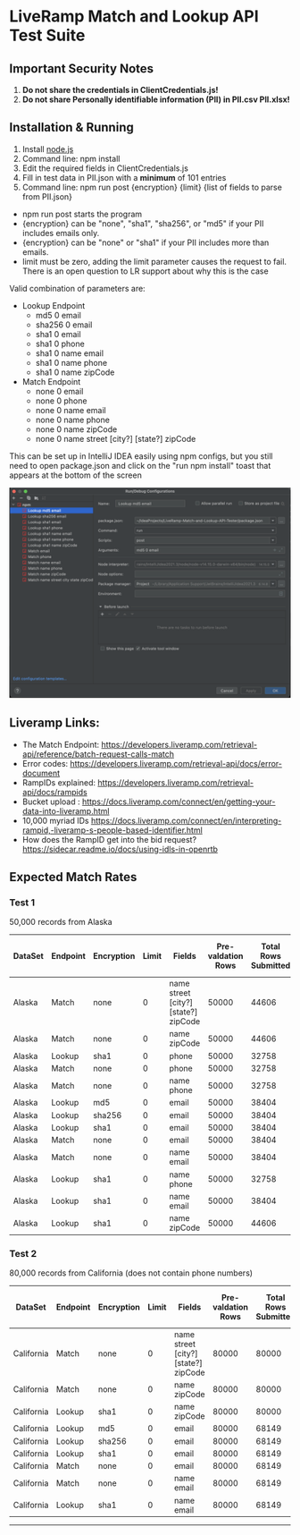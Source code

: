 # LiveRamp Match and Lookup API Test Suite

## Important Security Notes

1. **Do not share the credentials in ClientCredentials.js!**
2. **Do not share Personally identifiable information (PII) in PII.csv PII.xlsx!**

## Installation & Running

1. Install [node.js](https://nodejs.org/en/)
2. Command line: npm install
3. Edit the required fields in ClientCredentials.js 
4. Fill in test data in PII.json with a **minimum** of 101 entries
5. Command line: npm run post {encryption} {limit} {list of fields to parse from PII.json}

- npm run post starts the program
- {encryption} can be "none", "sha1", "sha256", or "md5" if your PII includes emails only. 
- {encryption} can be "none" or "sha1" if your PII includes more than emails.
- limit must be zero, adding the limit parameter causes the request to fail. There is an open question to LR support about why this is the case

Valid combination of parameters are:
  - Lookup Endpoint
    - md5 0 email
    - sha256 0 email
    - sha1 0 email
    - sha1 0 phone
    - sha1 0 name email
    - sha1 0 name phone
    - sha1 0 name zipCode
  - Match Endpoint
    - none 0 email
    - none 0 phone
    - none 0 name email
    - none 0 name phone
    - none 0 name zipCode
    - none 0 name street [city?] [state?] zipCode 
  
   
  This can be set up in IntelliJ IDEA easily using npm configs, but you still need to open package.json and click on the "run npm install" toast that appears at the bottom of the screen
    

![IDEA](idea.png)

## Liveramp Links:

- The Match Endpoint: https://developers.liveramp.com/retrieval-api/reference/batch-request-calls-match
- Error codes: https://developers.liveramp.com/retrieval-api/docs/error-document
- RampIDs explained: https://developers.liveramp.com/retrieval-api/docs/rampids
- Bucket upload : https://docs.liveramp.com/connect/en/getting-your-data-into-liveramp.html
- 10,000 myriad IDs https://docs.liveramp.com/connect/en/interpreting-rampid,-liveramp-s-people-based-identifier.html
- How does the RampID get into the bid request? https://sidecar.readme.io/docs/using-idls-in-openrtb

## Expected Match Rates

### Test 1

50,000 records from Alaska

| DataSet | Endpoint | Encryption | Limit | Fields                                   | Pre-valdation Rows | Total Rows Submitted | Validation Pass-rate | Match Rate MaintainedID per Post-validated | Match Rate MaintainedID per Pre-validated | Total Results | Total HTTP 200 Results | Total HTTP 4xx Results | Derived RampIDs Returned | Maintained RampIDs Returned |
| ------- | -------- | ---------- | ----- | ---------------------------------------- | ------------------ | -------------------- | -------------------- | ------------------------------------------ | ----------------------------------------- | ------------- | ---------------------- | ---------------------- | ------------------------ | --------------------------- |
| Alaska  | Match    | none       | 0     | name street \[city?\] \[state?\] zipCode | 50000              | 44606                | 89.2%                | 90.6%                                      | 80.9%                                     | 44606         | 44579                  | 27                     | 4149                     | 40430                       |
| Alaska  | Match    | none       | 0     | name zipCode                             | 50000              | 44606                | 89.2%                | 89.0%                                      | 79.4%                                     | 44606         | 44594                  | 12                     | 4897                     | 39697                       |
| Alaska  | Lookup   | sha1       | 0     | phone                                    | 50000              | 32758                | 65.5%                | 78.2%                                      | 51.2%                                     | 32758         | 32758                  | 0                      | 7156                     | 25602                       |
| Alaska  | Match    | none       | 0     | phone                                    | 50000              | 32758                | 65.5%                | 78.1%                                      | 51.1%                                     | 32758         | 32758                  | 0                      | 7185                     | 25573                       |
| Alaska  | Match    | none       | 0     | name phone                               | 50000              | 32758                | 65.5%                | 78.1%                                      | 51.1%                                     | 32758         | 32754                  | 4                      | 7185                     | 25569                       |
| Alaska  | Lookup   | md5        | 0     | email                                    | 50000              | 38404                | 76.8%                | 69.9%                                      | 53.7%                                     | 38404         | 38404                  | 0                      | 11566                    | 26838                       |
| Alaska  | Lookup   | sha256     | 0     | email                                    | 50000              | 38404                | 76.8%                | 69.9%                                      | 53.7%                                     | 38404         | 38404                  | 0                      | 11566                    | 26838                       |
| Alaska  | Lookup   | sha1       | 0     | email                                    | 50000              | 38404                | 76.8%                | 69.9%                                      | 53.7%                                     | 38404         | 38404                  | 0                      | 11566                    | 26838                       |
| Alaska  | Match    | none       | 0     | email                                    | 50000              | 38404                | 76.8%                | 69.9%                                      | 53.7%                                     | 38404         | 38404                  | 0                      | 11566                    | 26838                       |
| Alaska  | Match    | none       | 0     | name email                               | 50000              | 38404                | 76.8%                | 69.9%                                      | 53.7%                                     | 38404         | 38392                  | 12                     | 11562                    | 26830                       |
| Alaska  | Lookup   | sha1       | 0     | name phone                               | 50000              | 32758                | 65.5%                | 56.2%                                      | 36.8%                                     | 32758         | 32758                  | 0                      | 14360                    | 18398                       |
| Alaska  | Lookup   | sha1       | 0     | name email                               | 50000              | 38404                | 76.8%                | 55.0%                                      | 42.2%                                     | 38404         | 38404                  | 0                      | 17286                    | 21118                       |
| Alaska  | Lookup   | sha1       | 0     | name zipCode                             | 50000              | 44606                | 89.2%                | 21.8%                                      | 19.5%                                     | 44606         | 44606                  | 0                      | 34866                    | 9740                        |

### Test 2

80,000 records from California (does not contain phone numbers)

| DataSet    | Endpoint | Encryption | Limit | Fields                                   | Pre-valdation Rows | Total Rows Submitted | Validation Pass-rate | Match Rate MaintainedID per Post-validated | Match Rate MaintainedID per Pre-validated | Total Results | Total HTTP 200 Results | Total HTTP 4xx Results | Derived RampIDs Returned | Maintained RampIDs Returned |
| ---------- | -------- | ---------- | ----- | ---------------------------------------- | ------------------ | -------------------- | -------------------- | ------------------------------------------ | ----------------------------------------- | ------------- | ---------------------- | ---------------------- | ------------------------ | --------------------------- |
| California | Match    | none       | 0     | name street \[city?\] \[state?\] zipCode | 80000              | 80000                | 100.0%               | 91.6%                                      | 91.6%                                     | 80000         | 79979                  | 21                     | 6712                     | 73267                       |
| California | Match    | none       | 0     | name zipCode                             | 80000              | 80000                | 100.0%               | 89.6%                                      | 89.6%                                     | 80000         | 79980                  | 20                     | 8278                     | 71702                       |
| California | Lookup   | sha1       | 0     | name zipCode                             | 80000              | 80000                | 100.0%               | 86.4%                                      | 86.4%                                     | 80000         | 80000                  | 0                      | 10892                    | 69108                       |
| California | Lookup   | md5        | 0     | email                                    | 80000              | 68149                | 85.2%                | 73.3%                                      | 62.4%                                     | 68149         | 68149                  | 0                      | 18198                    | 49951                       |
| California | Lookup   | sha256     | 0     | email                                    | 80000              | 68149                | 85.2%                | 73.3%                                      | 62.4%                                     | 68149         | 68149                  | 0                      | 18198                    | 49951                       |
| California | Lookup   | sha1       | 0     | email                                    | 80000              | 68149                | 85.2%                | 73.3%                                      | 62.4%                                     | 68149         | 68149                  | 0                      | 18198                    | 49951                       |
| California | Match    | none       | 0     | email                                    | 80000              | 68149                | 85.2%                | 73.3%                                      | 62.4%                                     | 68149         | 68149                  | 0                      | 18199                    | 49950                       |
| California | Match    | none       | 0     | name email                               | 80000              | 68149                | 85.2%                | 73.3%                                      | 62.4%                                     | 68149         | 68130                  | 19                     | 18195                    | 49935                       |
| California | Lookup   | sha1       | 0     | name email                               | 80000              | 68149                | 85.2%                | 60.6%                                      | 51.6%                                     | 68149         | 68149                  | 0                      | 26880                    | 41269                       |

------- 

